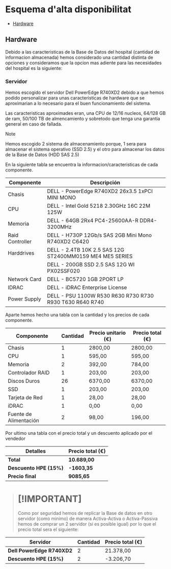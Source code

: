 # Esquema d'alta disponibilitat
-   [Hardware](#hardware)
## Hardware

Debido a las caracteristicas de la Base de Datos del hospital (cantidad de informacion almacenada) hemos considerado una cantidad distinta de opciones y consideramos que la opcion mas adiente para las necesidades del hospital es la siguiente:

### Servidor

Hemos escogido el servidor Dell PowerEdge R740XD2 debido a que hemos podido personalizar para unas caracteristicas de hardware que se aproximarian a lo necesario para el buen funcionamiento del sistema.

Las caracteristicas aproximades eran, una CPU de 12/16 nucleos, 64/128 GB de ram, 50/100 TB de almencamiento y sobretodo que tenga una garantia general en caso de fallada.

> [!NOTE]  
> Hemos escogido 2 sistema de almacenamiento porque, 1 sera para almacenar el sistema operativo (SSD 2.5)
> y el otro para almacenar los datos de la Base de Datos (HDD SAS 2.5)

En la siguiente tabla se encuentra la informacion/caracteristicas de cada componente.

| Componente      | Descripción                                                                         |
|-----------------|-------------------------------------------------------------------------------------|
| Chasis          | DELL - PowerEdge R740XD2 26x3.5 1xPCI MINI MONO                                    |
| CPU             | DELL - Intel Gold 5218 2.30GHz 16C 22M 125W                                         |
| Memoria         | DELL - 64GB 2Rx4 PC4-25600AA-R DDR4-3200MHz                        |
| Raid Controller | DELL - H730P 12Gb/s SAS 2GB Mini Mono R740XD2 C6420                                 |
| Harddrives      | DELL - 2.4TB 10K 2.5 SAS 12G ST2400MM0159 ME4 ME5 SERIES         |
|                 | DELL - 200GB SSD 2.5 SAS 12G WI PX02SSF020                                           |
| Network Card    | DELL - BC5720 1GB 2PORT LP                                                          |
| IDRAC           | DELL - iDRAC Enterprise License                                                     |
| Power Supply    | DELL - PSU 1100W R530 R630 R730 R730 R930 T630 R640 R740              |

Aparte hemos hecho una tabla con la cantidad y los precios de cada componente.

| Componente        | Cantidad | Precio unitario (€) | Precio total (€) |
|-------------------|----------|---------------------|------------------|
| Chasis            | 1        | 2800,00             | 2800,00          |
| CPU               | 1        | 595,00              | 595,00           |
| Memoria           | 2        | 392,00              | 784,00           |
| Controlador RAID  | 1        | 203,00              | 203,00           |
| Discos Duros      | 26       | 6370,00             | 6370,00          |
| SSD               | 1        | 203,00              | 203,00           |
| Tarjeta de Red    | 1        | 28,00               | 28,00            |
| iDRAC             | 1        | 0,00                | 0,00             |
| Fuente de Alimentación | 2   | 98,00               | 196,00           |

Por ultimo una tabla con el precio total y un descuento aplicado por el vendedor

| Detalles          |   Precio total (€) |
|-------------------|--------------------|
| **Total**         |  **10.689,00**    |
| **Descuento HPE (15%)**|  **-1603,35**     |
| **Precio final**  |  **9085,65**      |

> # [!IMPORTANT]  
> Como por seguridad hemos de replicar la Base de datos en otro servidor (como minimo)
> de manera Activa-Activa o Activa-Passiva hemos de comprar un 2 servidor (si es posible igual)
> por lo que el precio total sera el siguiente:

| Servidor                   | Cantidad | Precio total (€) |
|----------------------------|----------|------------------|
| **Dell PowerEdge R740XD2**| 2        | 21.378,00        |
| **Descuento HPE (15%)**   | 2         | -3.206,70        |
